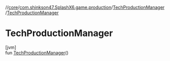 //[core](../../../index.md)/[com.shinkson47.SplashX6.game.production](../index.md)/[TechProductionManager](index.md)/[TechProductionManager](-tech-production-manager.md)

# TechProductionManager

[jvm]\
fun [TechProductionManager](-tech-production-manager.md)()
